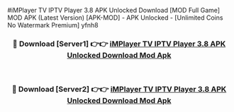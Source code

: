 #iMPlayer TV IPTV Player 3.8 APK Unlocked Download [MOD Full Game] MOD APK (Latest Version) [APK-MOD] - APK Unlocked - [Unlimited Coins No Watermark Premium] yfnh8



<div align="center">

<h3>🔴 Download [Server1] 👉👉 <a href="https://momento.my/?title=iMPlayer_TV_IPTV_Player_3.8_APK_Unlocked_Download">iMPlayer TV IPTV Player 3.8 APK Unlocked Download Mod Apk</a></h3><br>

<h3>🔴 Download [Server2] 👉👉 <a href="https://momento.my/?title=iMPlayer_TV_IPTV_Player_3.8_APK_Unlocked_Download">iMPlayer TV IPTV Player 3.8 APK Unlocked Download Mod Apk</a></h3>
</div>
